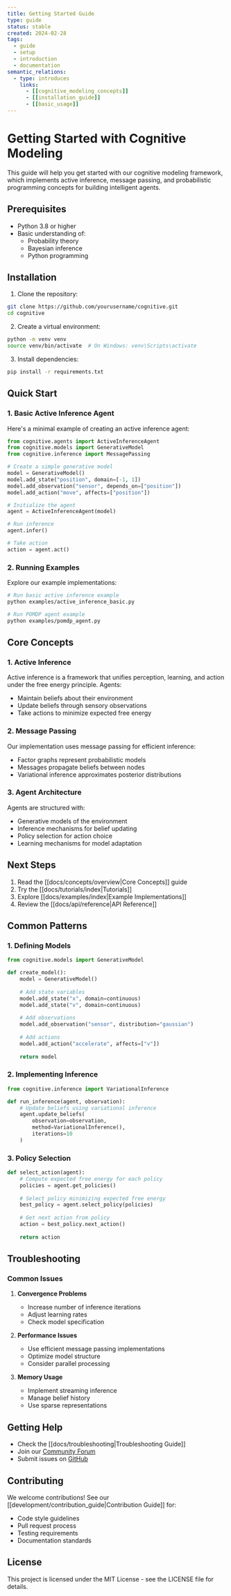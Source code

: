```yaml
---
title: Getting Started Guide
type: guide
status: stable
created: 2024-02-28
tags:
  - guide
  - setup
  - introduction
  - documentation
semantic_relations:
  - type: introduces
    links:
      - [[cognitive_modeling_concepts]]
      - [[installation_guide]]
      - [[basic_usage]]
---
```


# Getting Started with Cognitive Modeling

This guide will help you get started with our cognitive modeling framework, which implements active inference, message passing, and probabilistic programming concepts for building intelligent agents.

## Prerequisites

- Python 3.8 or higher
- Basic understanding of:
  - Probability theory
  - Bayesian inference
  - Python programming

## Installation

1. Clone the repository:
```bash
git clone https://github.com/yourusername/cognitive.git
cd cognitive
```

2. Create a virtual environment:
```bash
python -m venv venv
source venv/bin/activate  # On Windows: venv\Scripts\activate
```

3. Install dependencies:
```bash
pip install -r requirements.txt
```

## Quick Start

### 1. Basic Active Inference Agent

Here's a minimal example of creating an active inference agent:

```python
from cognitive.agents import ActiveInferenceAgent
from cognitive.models import GenerativeModel
from cognitive.inference import MessagePassing

# Create a simple generative model
model = GenerativeModel()
model.add_state("position", domain=[-1, 1])
model.add_observation("sensor", depends_on=["position"])
model.add_action("move", affects=["position"])

# Initialize the agent
agent = ActiveInferenceAgent(model)

# Run inference
agent.infer()

# Take action
action = agent.act()
```

### 2. Running Examples

Explore our example implementations:

```bash
# Run basic active inference example
python examples/active_inference_basic.py

# Run POMDP agent example
python examples/pomdp_agent.py
```

## Core Concepts

### 1. Active Inference

Active inference is a framework that unifies perception, learning, and action under the free energy principle. Agents:
- Maintain beliefs about their environment
- Update beliefs through sensory observations
- Take actions to minimize expected free energy

### 2. Message Passing

Our implementation uses message passing for efficient inference:
- Factor graphs represent probabilistic models
- Messages propagate beliefs between nodes
- Variational inference approximates posterior distributions

### 3. Agent Architecture

Agents are structured with:
- Generative models of the environment
- Inference mechanisms for belief updating
- Policy selection for action choice
- Learning mechanisms for model adaptation

## Next Steps

1. Read the [[docs/concepts/overview|Core Concepts]] guide
2. Try the [[docs/tutorials/index|Tutorials]]
3. Explore [[docs/examples/index|Example Implementations]]
4. Review the [[docs/api/reference|API Reference]]

## Common Patterns

### 1. Defining Models

```python
from cognitive.models import GenerativeModel

def create_model():
    model = GenerativeModel()
    
    # Add state variables
    model.add_state("x", domain=continuous)
    model.add_state("v", domain=continuous)
    
    # Add observations
    model.add_observation("sensor", distribution="gaussian")
    
    # Add actions
    model.add_action("accelerate", affects=["v"])
    
    return model
```

### 2. Implementing Inference

```python
from cognitive.inference import VariationalInference

def run_inference(agent, observation):
    # Update beliefs using variational inference
    agent.update_beliefs(
        observation=observation,
        method=VariationalInference(),
        iterations=10
    )
```

### 3. Policy Selection

```python
def select_action(agent):
    # Compute expected free energy for each policy
    policies = agent.get_policies()
    
    # Select policy minimizing expected free energy
    best_policy = agent.select_policy(policies)
    
    # Get next action from policy
    action = best_policy.next_action()
    
    return action
```

## Troubleshooting

### Common Issues

1. **Convergence Problems**
   - Increase number of inference iterations
   - Adjust learning rates
   - Check model specification

2. **Performance Issues**
   - Use efficient message passing implementations
   - Optimize model structure
   - Consider parallel processing

3. **Memory Usage**
   - Implement streaming inference
   - Manage belief history
   - Use sparse representations

## Getting Help

- Check the [[docs/troubleshooting|Troubleshooting Guide]]
- Join our [Community Forum](https://forum.example.com)
- Submit issues on [GitHub](https://github.com/yourusername/cognitive/issues)

## Contributing

We welcome contributions! See our [[development/contribution_guide|Contribution Guide]] for:
- Code style guidelines
- Pull request process
- Testing requirements
- Documentation standards

## License

This project is licensed under the MIT License - see the LICENSE file for details. 